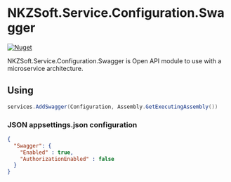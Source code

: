 # NKZSoft.Service.Configuration.Swagger

[![Nuget](https://img.shields.io/nuget/v/NKZSoft.Service.Configuration.Swagger?style=plastic)](https://www.nuget.org/packages/NKZSoft.Service.Configuration.Swagger/)

NKZSoft.Service.Configuration.Swagger is Open API module to use with a microservice architecture.

## Using
```csharp
services.AddSwagger(Configuration, Assembly.GetExecutingAssembly())
```

### JSON appsettings.json configuration

```json
{
  "Swagger": {
    "Enabled" : true,
    "AuthorizationEnabled" : false
  }
}
```
